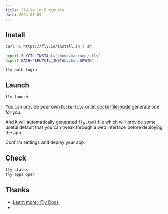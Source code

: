 ```yaml
---
title: Fly.io in 5 minutes
date: 2024-01-09
---
```


## Install

```sh
curl -L https://fly.io/install.sh | sh

export FLYCTL_INSTALL="/home/mancuoj/.fly"
export PATH="$FLYCTL_INSTALL/bin:$PATH"

fly auth login
```


## Launch

```sh
fly launch
```

You can provide your own `Dockerfile` or let [dockerfile-node](https://github.com/fly-apps/dockerfile-node) generate one for you.

And it will automatically generated `fly.toml` file which will provide some useful default that you can tweak through a web interface before deploying the app.

Confirm settings and deploy your app.

## Check

```sh
fly status
fly apps open
```



## Thanks

- [Learn more · Fly Docs](https://fly.io/docs/hands-on/next/)
- 